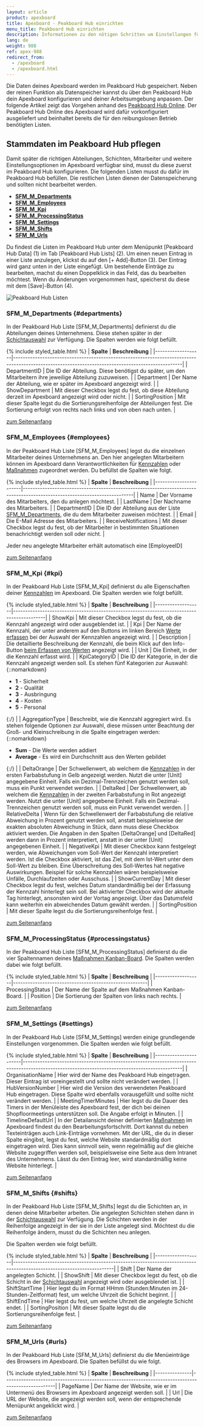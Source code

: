 ```yaml
---
layout: article
product: apexboard
title: Apexboard - Peakboard Hub einrichten
menu_title: Peakboard Hub einrichten
description: Informationen zu den nötigen Schritten um Einstellungen für das Apexboard im Peakboard Hub vorzunehmen
lang: de
weight: 988
ref: apex-988
redirect_from:
  - /apexboard
  - /apexboard.html
---
```


Die Daten deines Apexboard werden im Peakboard Hub gespeichert. Neben der reinen Funktion als Datenspeicher kannst du über den Peakboard Hub dein Apexboard konfigurieren und deiner Arbeitsumgebung anpassen.
Der folgende Artikel zeigt das Vorgehen anhand des [Peakboard Hub Online](/hub/Peakboard_Hub_online/de-get-started-online.html). Der Peakboard Hub Online des Apexboard wird dafür vorkonfiguriert ausgeliefert und beinhaltet bereits die für den reibungslosen Betrieb benötigten Listen.

<a name="anfang"></a>

## Stammdaten im Peakboard Hub pflegen

Damit später die richtigen Abteilungen, Schichten, Mitarbeiter und weitere Einstellungsoptionen im Apexboard verfügbar sind, musst du diese zuerst im Peakboard Hub konfigurieren. Die folgenden Listen musst du dafür im Peakboard Hub befüllen. Die restlichen Listen dienen der Datenspeicherung und sollten nicht bearbeitet werden.

* **[SFM_M_Departments](#departments)**
* **[SFM_M_Employees](#employees)**
* **[SFM_M_Kpi](#kpi)**
* **[SFM_M_ProcessingStatus](#processingstatus)**
* **[SFM_M_Settings](#settings)**
* **[SFM_M_Shifts](#shifts)**
* **[SFM_M_Urls](#urls)**

Du findest die Listen im Peakboard Hub unter dem Menüpunkt [Peakboard Hub Data] (1) im Tab [Peakboard Hub Lists] (2). Um einen neuen Eintrag in einer Liste anzulegen, klickst du auf den [+ Add]-Button (3). Der Eintrag wird ganz unten in der Liste eingefügt. Um bestehende Einträge zu bearbeiten, machst du einen Doppelklick in das Feld, das du bearbeiten möchtest. Wenn du Änderungen vorgenommen hast, speicherst du diese mit dem [Save]-Button (4).

![Peakboard Hub Listen](/assets/images/apexboard/peakboardhub/de_apexboard-peakboardhub-01.png)

### SFM_M_Departments {#departments}

In der Peakboard Hub Liste [SFM_M_Departments] definierst du die Abteilungen deines Unternehmens. Diese stehen später in der [Schichtauswahl](/apexboard/de-apexboard-settings.html) zur Verfügung. Die Spalten werden wie folgt befüllt.

{% include styled_table.html %}
| **Spalte**        | **Beschreibung**                                                                                                                                  |
|-------------------|---------------------------------------------------------------------------------------------------------------------------------------------------|
| DepartmentID      | Die ID der Abteilung. Diese benötigst du später, um den Mitarbeitern ihre jeweilige Abteilung zuzuweisen.                                         |
| Department        | Der Name der Abteilung, wie er später im Apexboard angezeigt wird.                                                                                |
| ShowDepartment    | Mit dieser Checkbox legst du fest, ob diese Abteilung derzeit im Apexboard angezeigt wird oder nicht.                                             |
| SortingPosition   | Mit dieser Spalte legst du die Sortierungsreihenfolge der Abteilungen fest. Die Sortierung erfolgt von rechts nach links und von oben nach unten. |

[zum Seitenanfang](#anfang)

### SFM_M_Employees {#employees}

In der Peakboard Hub Liste [SFM_M_Employees] legst du die einzelnen Mitarbeiter deines Unternehmens an. Den hier angelegten Mitarbeitern können im Apexboard dann Verantwortlichkeiten für [Kennzahlen](/apexboard/de-apexboard-keyfigures.html) oder [Maßnahmen](/apexboard/de-apexboard-measures.html) zugeordnet werden. Du befüllst die Spalten wie folgt.

{% include styled_table.html %}
| **Spalte**            | **Beschreibung**                                                                                                          |
|-----------------------|---------------------------------------------------------------------------------------------------------------------------|
| Name                  | Der Vorname des Mitarbeiters, den du anlegen möchtest.                                                                    |
| LastName              | Der Nachname des Mitarbeiters.                                                                                            |
| DepartmentID          | Die ID der Abteilung aus der Liste [SFM_M_Departments](#departments), die du dem Mitarbeiter zuweisen möchtest.           |
| Email                 | Die E-Mail Adresse des Mitarbeiters.                                                                                      |
| ReceiveNotifications  | Mit dieser Checkbox legst du fest, ob der Mitarbeiter in bestimmten Situationen benachrichtigt werden soll oder nicht.    |

Jeder neu angelegte Mitarbeiter erhält automatisch eine [EmployeeID]

[zum Seitenanfang](#anfang)

### SFM_M_Kpi {#kpi}

In der Peakboard Hub Liste [SFM_M_Kpi] definierst du alle Eigenschaften deiner [Kennzahlen](/apexboard/de-apexboard-keyfigures.html) im Apexboard. Die Spalten werden wie folgt befüllt.

{% include styled_table.html %}
| **Spalte**        | **Beschreibung**                                                                          |
|-------------------|-------------------------------------------------------------------------------------------|
| ShowKpi           | Mit dieser Checkbox legst du fest, ob die Kennzahl angezeigt wird oder ausgeblendet ist.  |
| Kpi               | Der Name der Kennzahl, der unter anderem auf den Buttons im linken Bereich [Werte erfassen](/apexboard/de-apexboard-capture.html) bei der Auswahl der Kennzahlen angezeigt wird. |
| Description       | Die detaillierte Beschreibung der Kennzahl, die beim Klick auf den Info-Button [beim Erfassen von Werten](/apexboard/de-apexboard-capture.html) angezeigt wird. |
| Unit              | Die Einheit, in der die Kennzahl erfasst wird.                                            |
| KpiCategoryID     | Die ID der Kategorie, in der die Kennzahl angezeigt werden soll. Es stehen fünf Kategorien zur Auswahl: {::nomarkdown}<ul><li><b>1</b> - Sicherheit</li><li><b>2</b> - Qualität</li><li><b>3</b> - Ausbringung</li><li><b>4</b> - Kosten</li><li><b>5</b> - Personal</li></ul>{:/} |
| AggregationType   | Beschreibt, wie die Kennzahl aggregiert wird. Es stehen folgende Optionen zur Auswahl, diese müssen unter Beachtung der Groß- und Kleinschreibung in die Spalte eingetragen werden: {::nomarkdown}<ul><li><b>Sum</b> - Die Werte werden addiert</li><li><b>Average</b> - Es wird ein Durchschnitt aus den Werten gebildet</li></ul>{:/} |
| DeltaOrange       | Der Schwellenwert, ab welchem die [Kennzahlen](/apexboard/de-apexboard-keyfigures.html) in der ersten Farbabstufung in Gelb angezeigt werden. Nutzt die unter [Unit] angegebene Einheit. Falls ein Dezimal-Trennzeichen genutzt werden soll, muss ein Punkt verwendet werden. |
| DeltaRed          | Der Schwellenwert, ab welchem die [Kennzahlen](/apexboard/de-apexboard-keyfigures.html) in der zweiten Farbabstufung in Rot angezeigt werden. Nutzt die unter [Unit] angegebene Einheit. Falls ein Dezimal-Trennzeichen genutzt werden soll, muss ein Punkt verwendet werden. |
| RelativeDelta     | Wenn für den Schwellenwert der Farbabstufung die relative Abweichung in Prozent genutzt werden soll, anstatt beispielsweise der exakten absoluten Abweichung in Stück, dann muss diese Checkbox aktiviert werden. Die Angaben in den Spalten [DeltaOrange] und [DeltaRed] werden dann in Prozent interpretiert, anstatt in der unter [Unit] angegebenen Einheit. |
| NegativeKpi       | Mit dieser Checkbox kann festgelegt werden, wie Abweichungen vom Soll-Wert der Kennzahl interpretiert werden. Ist die Checkbox aktiviert, ist das Ziel, mit dem Ist-Wert unter dem Soll-Wert zu bleiben. Eine Überschreitung des Soll-Wertes hat negative Auswirkungen. Beispiel für solche Kennzahlen wären beispielsweise Unfälle, Durchlaufzeiten oder Ausschuss. |
| ShowCurrentDay    | Mit dieser Checkbox legst du fest, welches Datum standardmäßig bei der Erfassung der Kennzahl hinterlegt sein soll. Bei aktivierter Checkbox wird der aktuelle Tag hinterlegt, ansonsten wird der Vortag angezeigt. Über das Datumsfeld kann weiterhin ein abweichendes Datum gewählt werden. |
| SortingPosition   | Mit dieser Spalte legst du die Sortierungsreihenfolge fest.                               |

[zum Seitenanfang](#anfang)

### SFM_M_ProcessingStatus {#processingstatus}

In der Peakboard Hub Liste [SFM_M_ProcessingStatus] definierst du die vier Spaltennamen deines [Maßnahmen Kanban-Board](/apexboard/de-apexboard-measures.html). Die Spalten werden dabei wie folgt befüllt.

{% include styled_table.html %}
| **Spalte**        | **Beschreibung**                                      |
|-------------------|-------------------------------------------------------|
| ProcessingStatus  | Der Name der Spalte auf dem Maßnahmen Kanban-Board.   |
| Position          | Die Sortierung der Spalten von links nach rechts.     |

[zum Seitenanfang](#anfang)

### SFM_M_Settings {#settings}

In der Peakboard Hub Liste [SFM_M_Settings] werden einige grundlegende Einstellungen vorgenommen. Die Spalten werden wie folgt befüllt.

{% include styled_table.html %}
| **Spalte**            | **Beschreibung**                                                                                                                              |
|-----------------------|-----------------------------------------------------------------------------------------------------------------------------------------------|
| OrganisationName      | Hier wird der Name des Peakboard Hub eingetragen. Dieser Eintrag ist voreingestellt und sollte nicht verändert werden.                        |
| HubVersionNumber      | Hier wird die Version des verwendeten Peakboard Hub eingetragen. Diese Spalte wird ebenfalls vorausgefüllt und sollte nicht verändert werden. |
| MeetingTimerMinutes   | Hier legst du die Dauer des Timers in der Menüleiste des Apexboard fest, der dich bei deinen Shopfloormeetings unterstützen soll. Die Angabe erfolgt in Minuten. |
| TimelineDefaultUrl    | In der Detailansicht deiner definierten [Maßnahmen](/apexboard/de-apexboard-measures.html) im Apexboard findest du den Bearbeitungsfortschritt. Dort kannst du neben Texteinträgen auch Link-Einträge vornehmen. Mit der URL, die du in dieser Spalte eingibst, legst du fest, welche Website standardmäßig dort eingetragen wird. Dies kann sinnvoll sein, wenn regelmäßig auf die gleiche Website zugegriffen werden soll, beispielsweise eine Seite aus dem Intranet des Unternehmens. Lässt du den Eintrag leer, wird standardmäßig keine Website hinterlegt. |

[zum Seitenanfang](#anfang)

### SFM_M_Shifts {#shifts}

In der Peakboard Hub Liste [SFM_M_Shifts] legst du die Schichten an, in denen deine Mitarbeiter arbeiten. Die angelegten Schichten stehen dann in der [Schichtauswahl](/apexboard/de-apexboard-settings.html) zur Verfügung. Die Schichten werden in der Reihenfolge angezeigt in der sie in der Liste angelegt sind. Möchtest du die Reihenfolge ändern, musst du die Schichten neu anlegen.

Die Spalten werden wie folgt befüllt.

{% include styled_table.html %}
| **Spalte**        | **Beschreibung**                                                                                                      |
|-------------------|-----------------------------------------------------------------------------------------------------------------------|
| Shift             | Der Name der angelegten Schicht.                                                                                      |
| ShowShift         | Mit dieser Checkbox legst du fest, ob die Schicht in der [Schichtauswahl](/apexboard/de-apexboard-settings.html) angezeigt wird oder ausgeblendet ist. |
| ShiftStartTime    | Hier legst du im Format HHmm (Stunden:Minuten im 24-Stunden-Zeitformat) fest, um welche Uhrzeit die Schicht beginnt.  |
| ShiftEndTime      | Hier legst du fest, um welche Uhrzeit die angelegte Schicht endet.                                                    |
| SortingPosition   | Mit dieser Spalte legst du die Sortierungsreihenfolge fest.                                                           |

[zum Seitenanfang](#anfang)

### SFM_M_Urls {#urls}

In der Peakboard Hub Liste [SFM_M_Urls] definierst du die Menüeinträge des Browsers im Apexboard. Die Spalten befüllst du wie folgt.

{% include styled_table.html %}
| **Spalte**    | **Beschreibung**                                                                                  |
|---------------|---------------------------------------------------------------------------------------------------|
| PageName      | Der Name der Website, wie er im Untermenü des Browsers im Apexboard angezeigt werden soll.        |
| Url           | Die URL der Website, die angezeigt werden soll, wenn der entsprechende Menüpunkt angeklickt wird. |

[zum Seitenanfang](#anfang)

